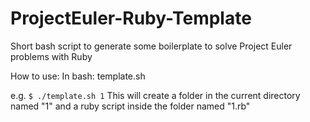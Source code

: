 # ProjectEuler-Ruby-Template
Short bash script to generate some boilerplate to solve Project Euler problems with Ruby

How to use:
In bash: template.sh <problem number>

e.g. 
`$ ./template.sh 1`
This will create a folder in the current directory named "1" and a ruby script inside the folder named "1.rb"
